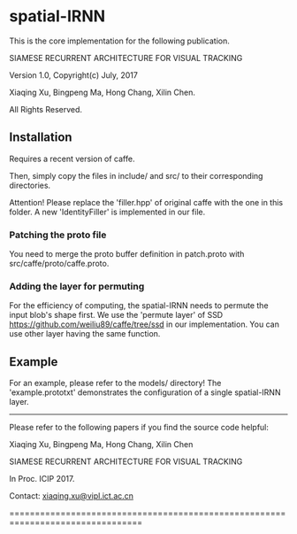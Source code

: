 # spatial-IRNN   

This is the core implementation for the following publication.

SIAMESE RECURRENT ARCHITECTURE FOR VISUAL TRACKING

Version 1.0, Copyright(c) July, 2017

Xiaqing Xu, Bingpeng Ma, Hong Chang, Xilin Chen.

All Rights Reserved.

## Installation
Requires a recent version of caffe.

Then, simply copy the files in include/ and src/ to their corresponding directories.

Attention! Please replace the 'filler.hpp' of original caffe with the one in this folder.
A new 'IdentityFiller' is implemented in our file.

### Patching the proto file
You need to merge the proto buffer definition in patch.proto with src/caffe/proto/caffe.proto.

### Adding the layer for permuting
For the efficiency of computing, the spatial-IRNN needs to permute the input blob's shape first.
We use the 'permute layer' of SSD <https://github.com/weiliu89/caffe/tree/ssd> in
our implementation. You can use other layer having the same function.

## Example  
For an example, please refer to the models/ directory! The 'example.prototxt'
demonstrates the configuration of a single spatial-IRNN layer.

------------------------------------------------------------------
Please refer to the following papers if you find the source code helpful:

Xiaqing Xu, Bingpeng Ma, Hong Chang, Xilin Chen

SIAMESE RECURRENT ARCHITECTURE FOR VISUAL TRACKING

In Proc. ICIP 2017.

Contact: xiaqing.xu@vipl.ict.ac.cn

================================================================================
